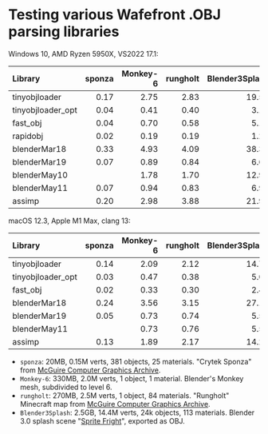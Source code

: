 ﻿# Testing various Wafefront .OBJ parsing libraries

Windows 10, AMD Ryzen 5950X, VS2022 17.1:

| Library           |sponza|Monkey-6|rungholt|Blender3Splash|
| :---              |  ---:|    ---:|    ---:|          ---:|
| tinyobjloader     | 0.17 | 2.75   | 2.83   | 19.57        |
| tinyobjloader_opt | 0.04 | 0.41   | 0.40   |  3.12        |
| fast_obj          | 0.04 | 0.70   | 0.58   |  5.16        |
| rapidobj          | 0.02 | 0.19   | 0.19   |  1.25        |
| blenderMar18      | 0.33 | 4.93   | 4.09   | 38.35        |
| blenderMar19      | 0.07 | 0.89   | 0.84   |  6.63        |
| blenderMay10      |      | 1.78   | 1.70   | 12.97        |
| blenderMay11      | 0.07 | 0.94   | 0.83   |  6.92        |
| assimp            | 0.20 | 2.98   | 3.88   | 21.98        |

macOS 12.3, Apple M1 Max, clang 13:

| Library           |sponza|Monkey-6|rungholt|Blender3Splash|
| :---              |  ---:|    ---:|    ---:|          ---:|
| tinyobjloader     | 0.14 | 2.09   | 2.12   | 14.72        |
| tinyobjloader_opt | 0.03 | 0.47   | 0.38   |  5.07        |
| fast_obj          | 0.02 | 0.33   | 0.30   |  2.40        |
| blenderMar18      | 0.24 | 3.56   | 3.15   | 27.14        |
| blenderMar19      | 0.05 | 0.73   | 0.74   |  5.52        |
| blenderMay11      |      | 0.73   | 0.76   |  5.53        |
| assimp            | 0.13 | 1.89   | 2.17   | 14.26        |


* `sponza`: 20MB, 0.15M verts, 381 objects, 25 materials. "Crytek Sponza" from [McGuire Computer Graphics Archive](https://casual-effects.com/data/).
* `Monkey-6`: 330MB, 2.0M verts, 1 object, 1 material. Blender's Monkey mesh, subdivided to level 6.
* `rungholt`: 270MB, 2.5M verts, 1 object, 84 materials. "Rungholt" Minecraft map from [McGuire Computer Graphics Archive](https://casual-effects.com/data/).
* `Blender3Splash`: 2.5GB, 14.4M verts, 24k objects, 113 materials. Blender 3.0 splash scene "[Sprite Fright](https://cloud.blender.org/p/gallery/617933e9b7b35ce1e1c01066)", exported as OBJ.
